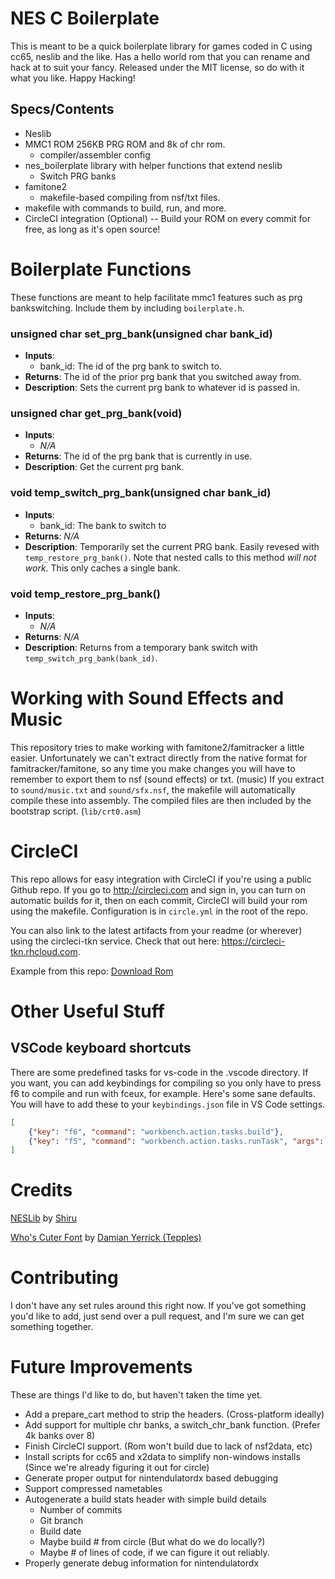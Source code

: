 # NES C Boilerplate 

This is meant to be a quick boilerplate library for games coded in C using cc65, neslib and the like. Has a hello
world rom that you can rename and hack at to suit your fancy. Released under the MIT license, so do with it 
what you like. Happy Hacking!

## Specs/Contents
- Neslib
- MMC1 ROM 256KB PRG ROM and 8k of chr rom.
  - compiler/assembler config
- nes_boilerplate library with helper functions that extend neslib
  - Switch PRG banks
- famitone2 
  - makefile-based compiling from nsf/txt files.
- makefile with commands to build, run, and more.
- CircleCI integration (Optional)
-- Build your ROM on every commit for free, as long as it's open source!

# Boilerplate Functions

These functions are meant to help facilitate mmc1 features such as prg bankswitching. Include them by including `boilerplate.h`.

### unsigned char set_prg_bank(unsigned char bank_id)
- **Inputs**: 
  - bank_id: The id of the prg bank to switch to.
- **Returns**: The id of the prior prg bank that you switched away from.
- **Description**: Sets the current prg bank to whatever id is passed in.

### unsigned char get_prg_bank(void)
- **Inputs**:
  - *N/A*
- **Returns**: The id of the prg bank that is currently in use.
- **Description**: Get the current prg bank.

### void temp_switch_prg_bank(unsigned char bank_id)
- **Inputs**:
  - bank_id: The bank to switch to
- **Returns**: *N/A*
- **Description**: Temporarily set the current PRG bank. Easily revesed with `temp_restore_prg_bank()`. Note that 
                   nested calls to this method *will not work*. This only caches a single bank.

### void temp_restore_prg_bank()
- **Inputs**:
  - *N/A*
- **Returns**: *N/A*
- **Description**: Returns from a temporary bank switch with `temp_switch_prg_bank(bank_id)`.


# Working with Sound Effects and Music

This repository tries to make working with famitone2/famitracker a little easier. Unfortunately we can't extract
directly from the native format for famitracker/famitone, so any time you make changes you will have to remember
to export them to nsf (sound effects) or txt. (music) If you extract to `sound/music.txt` and 
`sound/sfx.nsf`, the makefile will automatically compile these into assembly. The compiled files are then included
by the bootstrap script. (`lib/crt0.asm`)

# CircleCI

This repo allows for easy integration with CircleCI if you're using a public Github repo. If you go to
http://circleci.com and sign in, you can turn on automatic builds for it, then on each commit, CircleCI will
build your rom using the makefile. Configuration is in `circle.yml` in the root of the repo. 

You can also link to the latest artifacts from your readme (or wherever) using the circleci-tkn service. Check
that out here: https://circleci-tkn.rhcloud.com. 

Example from this repo: 
[Download Rom](https://circleci-tkn.rhcloud.com/api/v1/project/cppchriscpp/nes-c-boilerplate/tree/master/latest/artifacts/hello_world.nes)

# Other Useful Stuff

## VSCode keyboard shortcuts

There are some predefined tasks for vs-code in the .vscode directory. If you want, you can add keybindings for
compiling so you only have to press f6 to compile and run with fceux, for example. Here's some sane defaults.
You will have to add these to your `keybindings.json` file in VS Code settings.

```json
[
	{"key": "f6", "command": "workbench.action.tasks.build"},
	{"key": "f5", "command": "workbench.action.tasks.runTask", "args": "debug"},
]
```

# Credits

[NESLib](https://shiru.untergrund.net/software.shtml) by [Shiru](http://shiru.untergrund.net/)

[Who's Cuter Font](https://forums.nesdev.com/viewtopic.php?f=21&t=10284&start=0) by [Damian Yerrick (Tepples)](http://pineight.com)

# Contributing

I don't have any set rules around this right now. If you've got something you'd like to add, just send over a pull 
request, and I'm sure we can get something together.

# Future Improvements

These are things I'd like to do, but haven't taken the time yet.
- Add a prepare_cart method to strip the headers. (Cross-platform ideally)
- Add support for multiple chr banks, a switch_chr_bank function. (Prefer 4k banks over 8)
- Finish CircleCI support. (Rom won't build due to lack of nsf2data, etc)
- Install scripts for cc65 and x2data to simplify non-windows installs (Since we're already figuring it out for circle)
- Generate proper output for nintendulatordx based debugging
- Support compressed nametables
- Autogenerate a build stats header with simple build details
  - Number of commits
  - Git branch
  - Build date
  - Maybe build # from circle (But what do we do locally?)
  - Maybe # of lines of code, if we can figure it out reliably.
- Properly generate debug information for nintendulatordx
